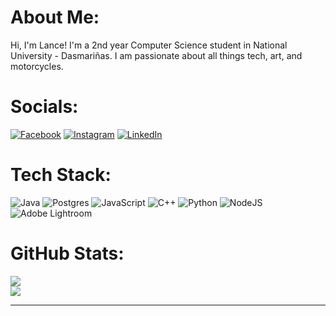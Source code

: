 # About Me:
Hi, I'm Lance! I'm a 2nd year Computer Science student in National University - Dasmariñas. I am passionate about all things tech, art, and motorcycles.


# Socials:
[![Facebook](https://img.shields.io/badge/Facebook-%231877F2.svg?logo=Facebook&logoColor=white)](https://www.facebook.com/lance.algabre2) [![Instagram](https://img.shields.io/badge/Instagram-%23E4405F.svg?logo=Instagram&logoColor=white)](https://www.instagram.com/0lnce0/) [![LinkedIn](https://img.shields.io/badge/LinkedIn-%230077B5.svg?logo=linkedin&logoColor=white)](https://linkedin.com/in/lancealgabre) 

# Tech Stack:
![Java](https://img.shields.io/badge/java-%23ED8B00.svg?style=flat&logo=openjdk&logoColor=white)
![Postgres](https://img.shields.io/badge/postgres-%23316192.svg?style=flat&logo=postgresql&logoColor=white)
![JavaScript](https://img.shields.io/badge/javascript-%23323330.svg?style=flat&logo=javascript&logoColor=%23F7DF1E)
![C++](https://img.shields.io/badge/c++-%2300599C.svg?style=flat&logo=c%2B%2B&logoColor=white)
![Python](https://img.shields.io/badge/python-3670A0?style=flat&logo=python&logoColor=ffdd54)
![NodeJS](https://img.shields.io/badge/node.js-6DA55F?style=flat&logo=node.js&logoColor=white)
![Adobe Lightroom](https://img.shields.io/badge/Adobe%20Lightroom-31A8FF.svg?style=flat&logo=Adobe%20Lightroom&logoColor=white)

# GitHub Stats:
![](https://github-readme-stats.vercel.app/api?username=LanceAlgabre&theme=rose&hide_border=true&include_all_commits=false&count_private=false)<br/>
![](https://github-readme-stats.vercel.app/api/top-langs/?username=LanceAlgabre&theme=rose&hide_border=true&include_all_commits=false&count_private=false&layout=compact)

---
